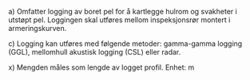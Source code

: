 a) Omfatter logging av boret pel for å kartlegge hulrom og svakheter i utstøpt pel. Loggingen skal utføres mellom inspeksjonsrør montert i armeringskurven.

c) Logging kan utføres med følgende metoder: gamma-gamma logging (GGL), mellomhull akustisk logging (CSL) eller radar.

x) Mengden måles som lengde av logget profil. Enhet: m

